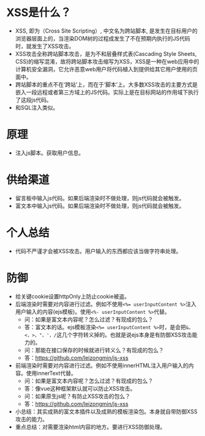 # XSS是什么？
* XSS, 即为（Cross Site Scripting）, 中文名为跨站脚本, 是发生在目标用户的浏览器层面上的，当渲染DOM树的过程成发生了不在预期内执行的JS代码时，就发生了XSS攻击。
* XSS攻击全称跨站脚本攻击，是为不和层叠样式表(Cascading Style Sheets, CSS)的缩写混淆，故将跨站脚本攻击缩写为XSS，XSS是一种在web应用中的计算机安全漏洞，它允许恶意web用户将代码植入到提供给其它用户使用的页面中。
* 跨站脚本的重点不在‘跨站’上，而在于‘脚本’上。大多数XSS攻击的主要方式是嵌入一段远程或者第三方域上的JS代码。实际上是在目标网站的作用域下执行了这段js代码。
* 和SQL注入类似。

# 原理
* 注入js脚本。获取用户信息。

# 供给渠道
* 留言板中输入js代码。如果后端渲染时不做处理，则js代码就会被触发。
* 富文本中输入js代码。如果后端渲染时不做处理，则js代码就会被触发。

# 个人总结
* 代码不严谨才会被XSS攻击。用户输入的东西都应该当做字符串处理。

# 防御
* 给关键cookie设置httpOnly上防止cookie被盗。
* 后端渲染时需要对内容进行过滤。例如不使用```<%= userInputContent %>```注入用户输入的内容(ejs模板)。使用```<%- userInputContent %>```代替。
    - 问：如果是富文本内容呢？怎么过滤？有现成的包么？
    - 答：富文本的话。ejs模板渲染```<%= userInputContent %>```时，是会把```&，<，>，"，'，/```这几个字符转义掉的。也就是说ejs本身是有防御XSS攻击能力的。
    - 问：那能在接口保存的时候就进行转义么？有现成的包么？
    - 答：https://github.com/leizongmin/js-xss
* 前端渲染时需要对内容进行过滤。例如不使用innerHTML注入用户输入的内容。使用innerText代替。
    - 问：如果是富文本内容呢？怎么过滤？有现成的包么？
    - 答：像vue这种框架默认就可以防止XSS攻击。
    - 问：如果原生js呢？有防止XSS攻击的包么？
    - 答：https://github.com/leizongmin/js-xss
* 小总结：其实成熟的富文本插件以及成熟的模板渲染包。本身就自带防御XSS攻击的能力。
* 重点总结：对需要渲染html内容的地方。要进行XSS防御处理。
